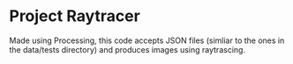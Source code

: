 # Project Raytracer
Made using Processing, this code accepts JSON files (simliar to the ones in the data/tests directory) and produces images using raytrascing.
